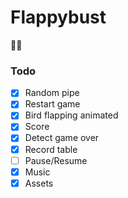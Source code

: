# Flappybust

🦀🦋

### Todo

- [x] Random pipe
- [x] Restart game
- [x] Bird flapping animated
- [x] Score
- [x] Detect game over
- [x] Record table
- [ ] Pause/Resume
- [x] Music
- [x] Assets
